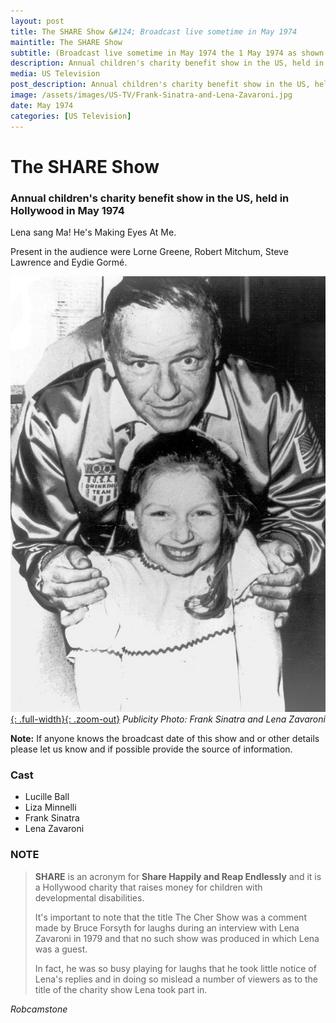 ```yaml
---
layout: post
title: The SHARE Show &#124; Broadcast live sometime in May 1974
maintitle: The SHARE Show
subtitle: (Broadcast live sometime in May 1974 the 1 May 1974 as shown in any menu is only used to get Jekll to publish this post)
description: Annual children's charity benefit show in the US, held in Hollywood in May 1974.
media: US Television
post_description: Annual children's charity benefit show in the US, held in Hollywood in May 1974.
image: /assets/images/US-TV/Frank-Sinatra-and-Lena-Zavaroni.jpg
date: May 1974
categories: [US Television]
---
```


<h1>The SHARE Show</h1>

### Annual children's charity benefit show in the US, held in Hollywood in May 1974

Lena sang Ma! He's Making Eyes At Me.

Present in the audience were Lorne Greene, Robert Mitchum, Steve Lawrence and Eydie Gorm&#233;.

[![Publicity Photo: Frank Sinatra and Lena Zavaroni](/assets/images/US-TV/Frank-Sinatra-and-Lena-Zavaroni.jpg){: .full-width}{: .zoom-out}](/assets/images/US-TV/Frank-Sinatra-and-Lena-Zavaroni.jpg)
<cite>Publicity Photo: Frank Sinatra and Lena Zavaroni</cite>

**Note:** If anyone knows the broadcast date of this show and or other details please let us know and if possible provide the source of information.

### Cast
* Lucille Ball
* Liza Minnelli
* Frank Sinatra
* Lena Zavaroni


### NOTE
> **SHARE** is an acronym for **Share Happily and Reap Endlessly** and it is a Hollywood charity that raises money for children with developmental disabilities.
>
> It's important to note that the title The Cher Show was a comment made by Bruce Forsyth for laughs during an interview with Lena Zavaroni in 1979 and that no such show was produced in which Lena was a guest.
>
> In fact, he was so busy playing for laughs that he took little notice of Lena's replies and in doing so mislead a number of viewers as to the title of the charity show Lena took part in.

<cite>Robcamstone</cite>

<style>
.post-header {display: none;}
.dt-published {display: none;}
body > main > div > article > header > p:nth-child(2):after {content: 'May 1974'; color:#828282;}
</style>

